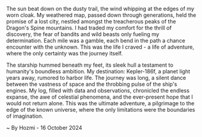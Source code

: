 
The sun beat down on the dusty trail, the wind whipping at the edges of my worn cloak.  My weathered map, passed down through generations, held the promise of a lost city, nestled amongst the treacherous peaks of the Dragon's Spine mountains.  I had traded my comfort for the thrill of discovery, the fear of bandits and wild beasts only fueling my determination. Each mile was a gamble, each bend in the path a chance encounter with the unknown. This was the life I craved - a life of adventure, where the only certainty was the journey itself.

The starship hummed beneath my feet, its sleek hull a testament to humanity's boundless ambition. My destination: Kepler-186f, a planet light years away, rumored to harbor life. The journey was long, a silent dance between the vastness of space and the throbbing pulse of the ship's engines.  My log, filled with data and observations, chronicled the endless expanse, the awe of celestial phenomena, and the ever-present hope that I would not return alone. This was the ultimate adventure, a pilgrimage to the edge of the known universe, where the only limitations were the boundaries of imagination. 

~ By Hozmi - 16 October 2024
